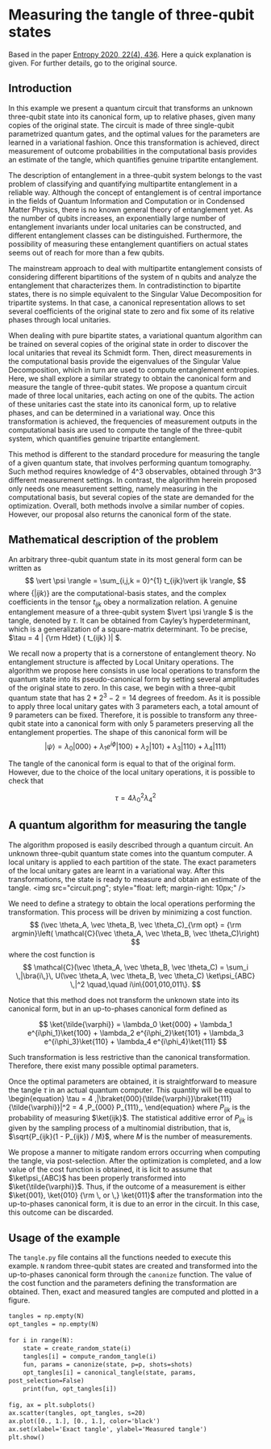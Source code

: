 # Measuring the tangle of three-qubit states
Based in the paper [Entropy 2020, 22(4), 436](http://dx.doi.org/10.3390/e22040436). Here a quick explanation is given.
For further details, go to the original source.

## Introduction

In this example we present a quantum circuit that transforms an unknown three-qubit state into its
canonical form, up to relative phases, given many copies of the original state. The circuit is made
of three single-qubit parametrized quantum gates, and the optimal values for the parameters are
learned in a variational fashion. Once this transformation is achieved, direct measurement of outcome
probabilities in the computational basis provides an estimate of the tangle, which quantifies genuine
tripartite entanglement. 

The description of entanglement in a three-qubit system belongs to the vast problem
of classifying and quantifying multipartite entanglement in a reliable way. Although the concept of
entanglement is of central importance in the fields of Quantum Information and Computation or
in Condensed Matter Physics, there is no known general theory of entanglement yet. As the
number of qubits increases, an exponentially large number of entanglement invariants under
local unitaries can be constructed, and different entanglement classes can be distinguished.
Furthermore, the possibility of measuring these entanglement quantifiers on actual states seems out
of reach for more than a few qubits.

The mainstream approach to deal with multipartite entanglement consists of considering
different bipartitions of the system of n qubits and analyze the entanglement that characterizes
them. In contradistinction to bipartite states, there is no simple equivalent to the Singular Value
Decomposition for tripartite systems. In that case, a canonical representation allows to set
several coefficients of the original state to zero and fix some of its relative phases through local unitaries.

When dealing with pure bipartite states, a variational quantum algorithm can be trained
on several copies of the original state in order to discover the local unitaries that reveal its Schmidt
form. Then, direct measurements in the computational basis provide the eigenvalues of the Singular
Value Decomposition, which in turn are used to compute entanglement entropies. Here, we shall
explore a similar strategy to obtain the canonical form and measure the tangle of three-qubit states.
We propose a quantum circuit made of three local unitaries, each acting on one of the qubits. The action
of these unitaries cast the state into its canonical form, up to relative phases, and can be determined in
a variational way. Once this transformation is achieved, the frequencies of measurement outputs in
the computational basis are used to compute the tangle of the three-qubit system, which quantifies
genuine tripartite entanglement.

This method is different to the standard procedure for measuring the tangle of a given quantum state, that involves 
performing quantum tomography. Such method requires knowledge of 4^3 observables, obtained through
3^3 different measurement settings. In contrast, the algorithm herein proposed only needs one
measurement setting, namely measuring in the computational basis, but several copies of the state
are demanded for the optimization. Overall, both methods involve a similar number of copies.
However, our proposal also returns the canonical form of the state.

## Mathematical description of the problem

An arbitrary three-qubit quantum state in its most general form can be written as 
$$
\vert \psi \rangle = \sum_{i,j,k = 0}^{1} t_{ijk}\vert ijk \rangle,
$$
where $\{| ijk \rangle \}$ are the computational-basis states, and the complex coefficients in the tensor $t_{ijk}$ obey
a normalization relation. A genuine entanglement measure of a three-qubit system $\vert \psi \rangle $ is the
tangle, denoted by $\tau$. It can be obtained from Cayley’s hyperdeterminant, which is a generalization
of a square-matrix determinant. To be precise, $\tau  = 4 | {\rm Hdet} ( t_{ijk} )| $. 

We recall now a property that is a cornerstone of entanglement theory. No entanglement structure is affected 
by Local Unitary operations. The algorithm we propose here consists in use local operations to transform the 
quantum state into its pseudo-canonical form by setting several amplitudes of the original state to zero. In this case, 
we begin with a three-qubit quantum state that has $2 * 2^3 - 2 = 14$ degrees of freedom. As it is possible to apply
three local unitary gates with 3 parameters each, a total amount of $9$ parameters can be fixed. Therefore, it is 
possible to transform any three-qubit state into a canonical form with only $5$ parameters preserving all
the entanglement properties. The shape of this canonical form will be 
$$
\vert \psi \rangle = \lambda_0 \vert 000 \rangle + \lambda_1 e^{i\phi} \vert 100 \rangle + \lambda_2 \vert 101 \rangle + \lambda_3 \vert 110 \rangle + \lambda_4 \vert 111 \rangle
$$

The tangle of the canonical form is equal to that of the original form. However, due to the choice of the local
unitary operations, it is possible to check that

$$
\tau = 4 \lambda_0^2 \lambda_4^2
$$

## A quantum algorithm for measuring the tangle

The algorithm proposed is easily described through a quantum circuit. An unknown three-qubit quantum state comes into
the quantum computer. A local unitary is applied to each partition of the state. The exact parameters of the 
local unitary gates are learnt in a variational way. After this transformations, the state is ready to
measure and obtain an estimate of the tangle. 
<img src="circuit.png"; style="float: left; margin-right: 10px;" />

We need to define a strategy to obtain the local operations performing the transformation. This process will be driven 
by minimizing a cost function. 
$$
(\vec \theta_A, \vec \theta_B, \vec \theta_C)_{\rm opt} = {\rm argmin}\left( \mathcal{C}(\vec \theta_A, \vec \theta_B, \vec \theta_C)\right)
$$
where the cost function is
$$
\mathcal{C}(\vec \theta_A, \vec \theta_B, \vec \theta_C) =  \sum_i \,|\bra{i\,}\, U(\vec \theta_A, \vec \theta_B, \vec \theta_C) \ket\psi_{ABC} \,|^2 \quad,\quad i\in\{001,010,011\}.
$$

Notice that this method does not transform the unknown state into its canonical form, but in an up-to-phases
canonical form defined as 

$$
\ket{\tilde{\varphi}} = \lambda_0 \ket{000} +  \lambda_1 e^{i\phi_1}\ket{100} +  \lambda_2 e^{i\phi_2}\ket{101} + \lambda_3 e^{i\phi_3}\ket{110} + \lambda_4 e^{i\phi_4}\ket{111}
$$

Such transformation is less restrictive than the canonical transformation. Therefore, there exist many possible optimal parameters.

Once the optimal parameters are obtained, it is straightforward to measure the tangle $\tau$ in an actual quantum computer. This quantity will be equal to 
\begin{equation}
\tau = 4 \,|\braket{000}{\tilde{\varphi}}\braket{111}{\tilde{\varphi}}|^2 = 4 \,P_{000} P_{111}\,,
\end{equation}
where $P_{ijk}$ is the probability of measuring $\ket{ijk}$. The statistical additive error of $P_{ijk}$ is given by 
the sampling process of a multinomial distribution, that is, $\sqrt{P_{ijk}(1 - P_{ijk}) / M}$, where $M$ is the number 
of measurements.

We propose a manner to mitigate random errors occurring when computing the tangle, via post-selection. After the 
optimization is completed, and a low value of the cost function is obtained, it is licit to assume that $\ket\psi_{ABC}$ 
has been properly transformed into $\ket{\tilde{\varphi}}$. Thus, if the outcome of a measurement is either 
$\ket{001}, \ket{010} {\rm \, or \,} \ket{011}$ after the transformation into the up-to-phases canonical form, 
it is due to an error in the circuit. In this case, this outcome can be discarded.

## Usage of the example

The `tangle.py` file contains all the functions needed to execute this example. `N` random three-qubit states are
created and transformed into the up-to-phases canonical form through the `canonize` function. The value of the cost function
and the parameters defining the transformation are obtained. Then, exact and measured tangles are computed and plotted in 
a figure. 

```
tangles = np.empty(N)
opt_tangles = np.empty(N)

for i in range(N):
    state = create_random_state(i)
    tangles[i] = compute_random_tangle(i)
    fun, params = canonize(state, p=p, shots=shots)
    opt_tangles[i] = canonical_tangle(state, params, post_selection=False)
    print(fun, opt_tangles[i])

fig, ax = plt.subplots()
ax.scatter(tangles, opt_tangles, s=20)
ax.plot([0., 1.], [0., 1.], color='black')
ax.set(xlabel='Exact tangle', ylabel='Measured tangle')
plt.show()
```